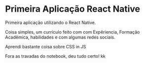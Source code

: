 # Primeira Aplicação React Native

Primeira aplicação utilizando o React Native.

Coisa simples, um currículo feito com com Expêriencia, Formação Acadêmica, habilidades e com algumas redes sociais.

Aprendi bastante coisa sobre CSS in JS

Fora as travadas do notebook, deu tudo certo! kk
